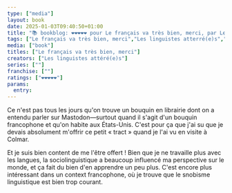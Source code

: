 ```yaml
---
type: ["media"]
layout: book
date: 2025-01-03T09:40:50+01:00
title: "📚 bookblog: ❤️❤️❤️❤️❤️ pour Le français va très bien, merci, par Les linguistes atterré(e)s"
tags: ["Le français va très bien, merci","Les linguistes atterré(e)s","French","Académie française","linguistics","sociolinguistics"]
media: ["book"]
titles: ["Le français va très bien, merci"]
creators: ["Les linguistes attéré(e)s"]
series: [""]
franchise: [""]
ratings: ["❤️❤️❤️❤️❤️"]
params:
  entry:
---
```


Ce n'est pas tous les jours qu'on trouve un bouquin en librairie dont on a entendu parler sur Mastodon—surtout quand il s'agit d'un bouquin francophone et qu'on habite aux États-Unis. C'est pour ça que j'ai su que je devais absolument m'offrir ce petit « tract » quand je l'ai vu en visite à Colmar.

Et je suis bien content de me l'être offert ! Bien que je ne travaille plus avec les langues, la sociolinguistique a beaucoup influencé ma perspective sur le monde, et ça fait du bien d'en apprendre un peu plus. C'est encore plus intéressant dans un context francophone, où je trouve que le snobisme linguistique est bien trop courant.
